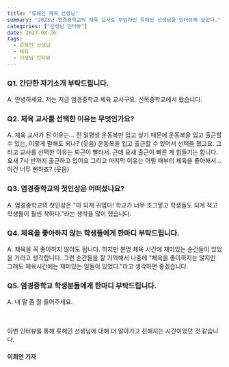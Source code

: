 ```yaml
---
title: "류해인 체육 선생님"
summary: "2023년 염경중학교의 체육 교사로 부임하신 류해인 선생님을 인터뷰해 보았다."
categories: ["선생님 인터뷰"]
date: 2023-08-26
tags:
  - 류해인 선생님
  - 체육
  - 선생님 인터뷰
---
```


### Q1. 간단한 자기소개 부탁드립니다.

A. 안녕하세요. 저는 지금 염경중학교 체육 교사구요. 신목중학교에서 왔습니다.

### Q2. 체육 교사를 선택한 이유는 무엇인가요?

A. 체육 교사가 된 이유는... 전 일평생 운동복만 입고 싶기 때문에 운동복을 입고 출근할 수 있는, 이렇게 말해도 되나? (웃음) 운동복을 입고 출근할 수 있어서 선택을 했고요. 그리고 교사를 선택한 이유는 퇴근이 빨라서. 근데 요새 출근이 빠른 게 힘들기는 합니다. 요새 7시 반까지 출근하고 있어요 그리고 마지막 이유는 어릴 때부터 체육을 좋아해서... 이건 너무 뻔하죠? (웃음)

### Q3. 염경중학교의 첫인상은 어떠셨나요?

A. 염경중학교의 첫인상은 "아 되게 귀엽다! 학교가 너무 조그맣고 학생들도 되게 적고 학생들이 훨씬 착하다."라는 생각을 많이 했습니다.

### Q4. 체육을 좋아하지 않는 학생들에게 한마디 부탁드립니다.

A. 체육을 꼭 좋아하지 않아도 됩니다. 하지만 분명 체육 시간에 재미있는 순간들이 있었을 거라고 생각합니다. 그런 순간들을 잘 기억해서 나중에 "체육을 좋아하지는 않지만 그래도 체육시간에는 재미있는 일들이 있었다."라고 생각하면 좋겠습니다.

### Q5. 염경중학교 학생분들에게 한마디 부탁드립니다.

A. 내 말 좀 잘 들어주세요.  
  
ㅤ
ㅤ

이번 인터뷰를 통해 류해인 선생님에 대해 더 알아가고 친해지는 시간이었던 것 같습니다.

#### 이희연 기자
